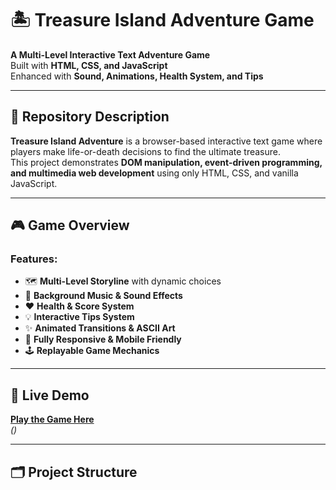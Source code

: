 # 🏝️ Treasure Island Adventure Game

**A Multi-Level Interactive Text Adventure Game**  
Built with **HTML, CSS, and JavaScript**  
Enhanced with **Sound, Animations, Health System, and Tips**

---

## 📄 **Repository Description**

**Treasure Island Adventure** is a browser-based interactive text game where players make life-or-death decisions to find the ultimate treasure.  
This project demonstrates **DOM manipulation, event-driven programming, and multimedia web development** using only HTML, CSS, and vanilla JavaScript.

---

## 🎮 **Game Overview**

### **Features:**

- 🗺️ **Multi-Level Storyline** with dynamic choices  
- 🎵 **Background Music & Sound Effects**  
- ❤️ **Health & Score System**  
- 💡 **Interactive Tips System**  
- ✨ **Animated Transitions & ASCII Art**  
- 📱 **Fully Responsive & Mobile Friendly**  
- 🕹️ **Replayable Game Mechanics**

---

## 🚀 **Live Demo**

**[Play the Game Here](https://yourusername.github.io/Treasure-Island-Adventure/)**  
*()*

---

## 🗂️ **Project Structure**


